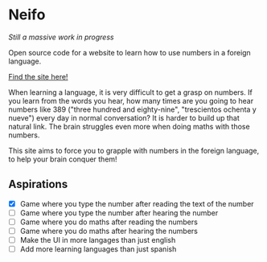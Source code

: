 # Neifo

_Still a massive work in progress_

Open source code for a website to learn how to use numbers in a foreign language.

[Find the site here!](https://neifo.netlify.app/)

When learning a language, it is very difficult to get a grasp on numbers. If you learn from the words you hear, how many times are you going to hear numbers like 389 ("three hundred and eighty-nine", "trescientos ochenta y nueve") every day in normal conversation? It is harder to build up that natural link. The brain struggles even more when doing maths with those numbers.

This site aims to force you to grapple with numbers in the foreign language, to help your brain conquer them!

## Aspirations

- [x] Game where you type the number after reading the text of the number
- [ ] Game where you type the number after hearing the number
- [ ] Game where you do maths after reading the numbers
- [ ] Game where you do maths after hearing the numbers
- [ ] Make the UI in more langages than just english
- [ ] Add more learning languages than just spanish
